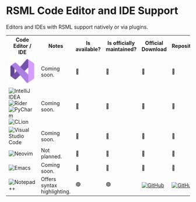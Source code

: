 ﻿# RSML Code Editor and IDE Support
Editors and IDEs with RSML support natively or via plugins.

<table>
	<!-- Header -->
	<tr>
		<th>
			Code Editor / IDE
		</th>
		<th>
			Notes
		</th>
		<th>
			Is available?
		</th>
		<th>
			Is officially maintained?
		</th>
		<th>
			Official Download
		</th>
		<th>
			Repository
		</th>
	</tr>
	<!-- Body -->
	<tr>
		<td>
			<img src="https://raw.githubusercontent.com/vscode-icons/vscode-icons/refs/heads/master/icons/file_type_sln.svg" alt="Visual Studio" width="75" />
		</td>
		<td>
			Coming soon.
		</td>
		<td>
			🔴
		</td>
		<td>
			🔴
		</td>
		<td>
			<!-- <a href="https://www.nuget.org/packages/RSML"><img src="https://raw.githubusercontent.com/NuGet/Media/refs/heads/main/Images/MainLogo/Vector/nuget.svg" alt="NuGet" width="75" /></a> -->
			🔴
		</td>
		<td>
			<!-- <a href="https://github.com/OceanApocalypseStudios/RedSeaMarkupLanguage/"><img src="https://avatars.githubusercontent.com/u/9919?s=200&v=4" alt="GitHub" width="75" /></a> -->
			🔴
		</td>
	</tr>
	<tr>
		<td>
			<img src="https://resources.jetbrains.com/storage/products/company/brand/logos/IntelliJ_IDEA_icon.svg" alt="IntelliJ IDEA" width="60" />
			<img src="https://resources.jetbrains.com/storage/products/company/brand/logos/Rider_icon.svg" alt="Rider" width="25" />
			<img src="https://resources.jetbrains.com/storage/products/company/brand/logos/PyCharm_icon.svg" alt="PyCharm" width="25" />
			<img src="https://resources.jetbrains.com/storage/products/company/brand/logos/CLion_icon.svg" alt="CLion" width="25" />
		</td>
		<td>
			Coming soon.
		</td>
		<td>
			🔴
		</td>
		<td>
			🔴
		</td>
		<td>
			<!-- <a href="https://www.nuget.org/packages/RSML"><img src="https://raw.githubusercontent.com/NuGet/Media/refs/heads/main/Images/MainLogo/Vector/nuget.svg" alt="NuGet" width="75" /></a> -->
			🔴
		</td>
		<td>
			<!-- <a href="https://github.com/OceanApocalypseStudios/RedSeaMarkupLanguage/"><img src="https://avatars.githubusercontent.com/u/9919?s=200&v=4" alt="GitHub" width="75" /></a> -->
			🔴
		</td>
	</tr>
	<tr>
		<td>
			<img src="https://code.visualstudio.com/assets/images/code-stable.png" alt="Visual Studio Code" width="75" />
		</td>
		<td>
			Coming soon.
		</td>
		<td>
			🔴
		</td>
		<td>
			🔴
		</td>
		<td>
			<!-- <a href="https://www.nuget.org/packages/RSML"><img src="https://raw.githubusercontent.com/NuGet/Media/refs/heads/main/Images/MainLogo/Vector/nuget.svg" alt="NuGet" width="75" /></a> -->
			🔴
		</td>
		<td>
			<!-- <a href="https://github.com/OceanApocalypseStudios/RedSeaMarkupLanguage/"><img src="https://avatars.githubusercontent.com/u/9919?s=200&v=4" alt="GitHub" width="75" /></a> -->
			🔴
		</td>
	</tr>
	<tr>
		<td>
			<img src="https://raw.githubusercontent.com/neovim/neovim.github.io/refs/heads/master/logos/neovim-mark.svg" alt="Neovim" width="70" />
		</td>
		<td>
			Not planned.
		</td>
		<td>
			🔴
		</td>
		<td>
			🔴
		</td>
		<td>
			<!-- <a href="https://www.nuget.org/packages/RSML"><img src="https://raw.githubusercontent.com/NuGet/Media/refs/heads/main/Images/MainLogo/Vector/nuget.svg" alt="NuGet" width="75" /></a> -->
			🔴
		</td>
		<td>
			<!-- <a href="https://github.com/OceanApocalypseStudios/RedSeaMarkupLanguage/"><img src="https://avatars.githubusercontent.com/u/9919?s=200&v=4" alt="GitHub" width="75" /></a> -->
			🔴
		</td>
	</tr>
	<tr>
		<td>
			<img src="https://www.gnu.org/software/emacs/images/emacs.png" alt="Emacs" width="75" />
		</td>
		<td>
			Coming soon.
		</td>
		<td>
			🔴
		</td>
		<td>
			🔴
		</td>
		<td>
			<!-- <a href="https://www.nuget.org/packages/RSML"><img src="https://raw.githubusercontent.com/NuGet/Media/refs/heads/main/Images/MainLogo/Vector/nuget.svg" alt="NuGet" width="75" /></a> -->
			🔴
		</td>
		<td>
			<!-- <a href="https://github.com/OceanApocalypseStudios/RedSeaMarkupLanguage/"><img src="https://avatars.githubusercontent.com/u/9919?s=200&v=4" alt="GitHub" width="75" /></a> -->
			🔴
		</td>
	</tr>
	<tr>
		<td>
			<img src="https://upload.wikimedia.org/wikipedia/commons/6/69/Notepad%2B%2B_Logo.svg" alt="Notepad++" width="75" />
		</td>
		<td>
			Offers syntax highlighting.
		</td>
		<td>
			🟢
		</td>
		<td>
			🟢
		</td>
		<td>
			<a href="https://github.com/OceanApocalypseStudios/RedSeaMarkupLanguage/blob/v2.0.0-dev/Language/SyntaxHighlighting/RSML_NotepadPlusPlus.xml"><img src="https://avatars.githubusercontent.com/u/9919?s=200&v=4" alt="GitHub" width="75" /></a>
		</td>
		<td>
			<a href="https://github.com/OceanApocalypseStudios/RedSeaMarkupLanguage/blob/v2.0.0-dev/Language/SyntaxHighlighting/RSML_NotepadPlusPlus.xml"><img src="https://avatars.githubusercontent.com/u/9919?s=200&v=4" alt="GitHub" width="75" /></a>
		</td>
	</tr>
</table>